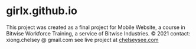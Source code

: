 # girlx.github.io

This project was created as a final project for Mobile Website, a course in Bitwise Workforce Training, a service of Bitwise Industries.
© 2021
contact: xiong.chelsey @ gmail.com see live project at <a href="https://www.chelseysee.com">chelseysee.com</a>

